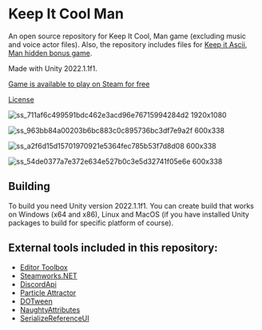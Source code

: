 # Keep It Cool Man

An open source repository for Keep It Cool, Man game (excluding music and voice actor files). Also, the repository includes files for [Keep it Ascii, Man  hidden bonus game](https://github.com/Biegus/Keep-It-Cool-Man/tree/main/ConsoleKicm).

Made with Unity 2022.1.1f1.

[Game is available to play on Steam for free](https://store.steampowered.com/app/2000320/Keep_it_Cool_Man)

[License](/LICENSE/)


![ss_711af6c499591bdc462e3acd96e76715994284d2 1920x1080](https://user-images.githubusercontent.com/48364457/181496127-8f993ffa-4038-449a-b78f-c6aabc397a0e.jpg)

![ss_963bb84a00203b6bc883c0c895736bc3df7e9a2f 600x338](https://user-images.githubusercontent.com/48364457/181496133-e4becb62-c9a6-4ed4-b91f-9063caefbb93.jpg)

![ss_a2f6d15d15701970921e5364fec785b53f7d8d08 600x338](https://user-images.githubusercontent.com/48364457/181496138-eb1b9f79-1557-40ee-ab8e-43b65a723ca1.jpg)

![ss_54de0377a7e372e634e527b0c3e5d32741f05e6e 600x338](https://user-images.githubusercontent.com/48364457/181496141-83bc62dc-f939-4452-a4ad-b15e222adc90.jpg)

## Building
  To build you need Unity version 2022.1.1f1. You can create build that works on Windows (x64 and x86), Linux and MacOS (if you have installed Unity packages to build for specific platform of course).
  
## External tools included in this repository:
- [Editor Toolbox](https://github.com/Biegus/Keep-It-Cool-Man/tree/main/Assets/Editor%20Toolbox)
- [Steamworks.NET](https://github.com/Biegus/Keep-It-Cool-Man/tree/main/Assets/com.rlabrecque.steamworks.net)
- [DiscordApi](https://github.com/Biegus/Keep-It-Cool-Man/tree/main/Assets/Plugins/DiscordApi)
- [Particle Attractor](https://github.com/Biegus/Keep-It-Cool-Man/tree/main/Assets/Plugins/Particle%20Attractor%20by%20Moonflower%20Carnivore)
- [DOTween](https://github.com/Biegus/Keep-It-Cool-Man/tree/main/Assets/Plugins/Typical/DOTween)
- [NaughtyAttributes](https://github.com/Biegus/Keep-It-Cool-Man/tree/main/Assets/Plugins/Typical/NaughtyAttributes)
- [SerializeReferenceUI](https://github.com/Biegus/Keep-It-Cool-Man/tree/main/Assets/Plugins/Typical/Textus/SerializeReferenceUI)
  

